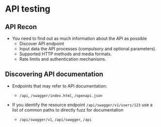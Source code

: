 # API testing

## API Recon
- You need to find out as much information about the API as possible
  - Discover API endpoint
  - Input data the API processes (compulsory and optional parameters).
  - Supported HTTP methods and media formats.
  - Rate limits and authentication mechanisms.
 
## Discovering API documentation 
- Endpoints that may refer to API documentation:
  - `/api`, `/swagger/index.html`, `/openapi.json`

- If you identify the resource endpoint `/api/swagger/v1/users/123` use a list of common paths to directly fuzz for documentation
  - `/api/swagger/v1`, `/api/swagger`, `/api`

